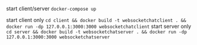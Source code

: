 
start client/server `docker-compose up`

start client only `cd client && docker build -t websocketchatclient . && docker run -dp 127.0.0.1:3000:3000 websocketchatclient`
start server only `cd server && docker build -t websocketchatserver . && docker run -dp 127.0.0.1:3000:3000 websocketchatserver`
